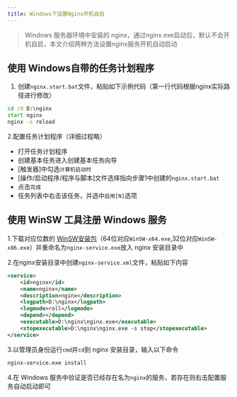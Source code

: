 ```yaml
---
title: Windows下设置Nginx开机自启
---
```


> Windows 服务器环境中安装的 nginx，通过nginx.exe启动后，默认不会开机自启，本文介绍两种方法设置nginx服务开机自动启动

## 使用 Windows自带的任务计划程序

1. 创建`nginx.start.bat`文件，粘贴如下示例代码（第一行代码根据nginx实际路径进行修改）

``` bat
cd /d D:\nginx
start nginx
nginx -s reload
```

2.配置任务计划程序（详细过程略）

* 打开任务计划程序
* 创建基本任务进入创建基本任务向导
* [触发器]中勾选`计算机启动时`
* [操作/启动程序/程序与脚本]文件选择指向步骤1中创建的`nginx.start.bat`
* 点击`完成`
* 任务列表中右击该任务，并选中`启用[N]`选项

## 使用 WinSW 工具注册 Windows 服务

1.下载对应位数的 [WinSW安装包](https://github.com/winsw/winsw/releases)（64位对应`WinSW-x64.exe`,32位对应`WinSW-x86.exe`）并重命名为`nginx-service.exe`放入 nginx 安装目录中

2.在nginx安装目录中创建`nginx-service.xml`文件，粘贴如下内容

``` xml
<service>
    <id>nginx</id>
    <name>nginx</name>
    <description>nginx</description>
    <logpath>D:\nginx</logpath>
    <logmode>roll</logmode>
    <depend></depend>
    <executable>D:\nginx\nginx.exe</executable>
    <stopexecutable>D:\nginx\nginx.exe -s stop</stopexecutable>
</service>
```

3.以管理员身份运行`cmd`并`cd`到 nginx 安装目录，输入以下命令

``` cmd
nginx-service.exe install
```

4.在 Windows 服务中验证是否已经存在名为`nginx`的服务，若存在则右击配置服务自动启动即可

<CommentService />

